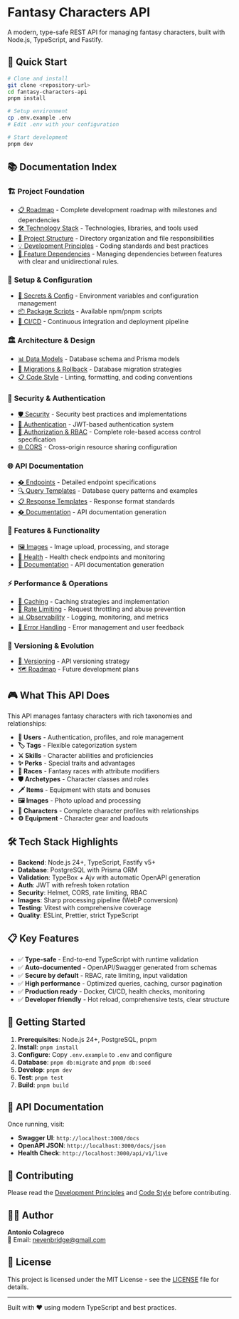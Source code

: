 # Fantasy Characters API

A modern, type-safe REST API for managing fantasy characters, built with
Node.js, TypeScript, and Fastify.

## 🚀 Quick Start

```bash
# Clone and install
git clone <repository-url>
cd fantasy-characters-api
pnpm install

# Setup environment
cp .env.example .env
# Edit .env with your configuration

# Start development
pnpm dev
```

## 📚 Documentation Index

### 🏗️ **Project Foundation**

- [📋 Roadmap](docs/roadmap.md) - Complete development roadmap with milestones
  and dependencies
- [🛠️ Technology Stack](docs/technology-stack.md) - Technologies, libraries, and
  tools used
- [📁 Project Structure](docs/project-structure.md) - Directory organization and
  file responsibilities
- [💡 Development Principles](docs/development-principles.md) - Coding standards
  and best practices
- [🧩 Feature Dependencies](docs/feature-dependencies.md) - Managing
  dependencies between features with clear and unidirectional rules.

### 🔧 **Setup & Configuration**

- [🔐 Secrets & Config](docs/secrets-and-config.md) - Environment variables and
  configuration management
- [📦 Package Scripts](docs/package-scripts.md) - Available npm/pnpm scripts
- [🚀 CI/CD](docs/ci-cd.md) - Continuous integration and deployment pipeline

### 🏛️ **Architecture & Design**

- [📊 Data Models](docs/data-models.md) - Database schema and Prisma models
- [🔀 Migrations & Rollback](docs/migrations-and-rollback.md) - Database
  migration strategies
- [📋 Code Style](docs/code-style.md) - Linting, formatting, and coding
  conventions

### 🔐 **Security & Authentication**

- [🛡️ Security](docs/security.md) - Security best practices and implementations
- [🔑 Authentication](docs/authentication.md) - JWT-based authentication system
- [🚪 Authorization & RBAC](docs/authorization.md) - Complete role-based access
  control specification
- [🌐 CORS](docs/cors.md) - Cross-origin resource sharing configuration

### 🌐 **API Documentation**

- [� Endpoints](docs/endpoints.md) - Detailed endpoint specifications
- [🔍 Query Templates](docs/query-templates.md) - Database query patterns and
  examples
- [📋 Response Templates](docs/response-templates.md) - Response format
  standards
- [� Documentation](docs/documentation.md) - API documentation generation

### 🎯 **Features & Functionality**

- [🖼️ Images](docs/images.md) - Image upload, processing, and storage
- [🏥 Health](docs/health.md) - Health check endpoints and monitoring
- [📖 Documentation](docs/documentation.md) - API documentation generation

### ⚡ **Performance & Operations**

- [💾 Caching](docs/caching.md) - Caching strategies and implementation
- [🚦 Rate Limiting](docs/rate-limiting.md) - Request throttling and abuse
  prevention
- [📊 Observability](docs/observability.md) - Logging, monitoring, and metrics
- [🚨 Error Handling](docs/error-handling.md) - Error management and user
  feedback

### 🔄 **Versioning & Evolution**

- [📌 Versioning](docs/versioning.md) - API versioning strategy
- [🗺️ Roadmap](docs/roadmap.md) - Future development plans

## 🎮 What This API Does

This API manages fantasy characters with rich taxonomies and relationships:

- **👤 Users** - Authentication, profiles, and role management
- **🏷️ Tags** - Flexible categorization system
- **⚔️ Skills** - Character abilities and proficiencies
- **✨ Perks** - Special traits and advantages
- **🧝 Races** - Fantasy races with attribute modifiers
- **🛡️ Archetypes** - Character classes and roles
- **🗡️ Items** - Equipment with stats and bonuses
- **🖼️ Images** - Photo upload and processing
- **👥 Characters** - Complete character profiles with relationships
- **⚙️ Equipment** - Character gear and loadouts

## 🛠️ Tech Stack Highlights

- **Backend**: Node.js 24+, TypeScript, Fastify v5+
- **Database**: PostgreSQL with Prisma ORM
- **Validation**: TypeBox + Ajv with automatic OpenAPI generation
- **Auth**: JWT with refresh token rotation
- **Security**: Helmet, CORS, rate limiting, RBAC
- **Images**: Sharp processing pipeline (WebP conversion)
- **Testing**: Vitest with comprehensive coverage
- **Quality**: ESLint, Prettier, strict TypeScript

## 📋 Key Features

- ✅ **Type-safe** - End-to-end TypeScript with runtime validation
- ✅ **Auto-documented** - OpenAPI/Swagger generated from schemas
- ✅ **Secure by default** - RBAC, rate limiting, input validation
- ✅ **High performance** - Optimized queries, caching, cursor pagination
- ✅ **Production ready** - Docker, CI/CD, health checks, monitoring
- ✅ **Developer friendly** - Hot reload, comprehensive tests, clear structure

## 🚀 Getting Started

1. **Prerequisites**: Node.js 24+, PostgreSQL, pnpm
2. **Install**: `pnpm install`
3. **Configure**: Copy `.env.example` to `.env` and configure
4. **Database**: `pnpm db:migrate` and `pnpm db:seed`
5. **Develop**: `pnpm dev`
6. **Test**: `pnpm test`
7. **Build**: `pnpm build`

## 📖 API Documentation

Once running, visit:

- **Swagger UI**: `http://localhost:3000/docs`
- **OpenAPI JSON**: `http://localhost:3000/docs/json`
- **Health Check**: `http://localhost:3000/api/v1/live`

## 🤝 Contributing

Please read the [Development Principles](docs/development-principles.md) and
[Code Style](docs/code-style.md) before contributing.

## 👨‍💻 Author

**Antonio Colagreco**  
📧 Email: [nevenbridge@gmail.com](mailto:nevenbridge@gmail.com)

## 📄 License

This project is licensed under the MIT License - see the [LICENSE](LICENSE) file
for details.

---

Built with ❤️ using modern TypeScript and best practices.
